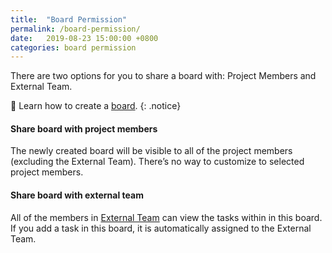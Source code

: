 ```yaml
---
title:  "Board Permission"
permalink: /board-permission/
date:   2019-08-23 15:00:00 +0800
categories: board permission
---
```

There are two options for you to share a board with: Project Members and External Team.

🔖 Learn how to create a [board](/guide/add-edit-board/). 
{: .notice}


#### Share board with project members 

The newly created board will be visible to all of the project members (excluding the External Team). There’s no way to customize to selected project members. 


#### Share board with external team

All of the members in [External Team](/guide/external-team/) can view the tasks within in this board. If you add a task in this board, it is automatically assigned to the External Team. 

